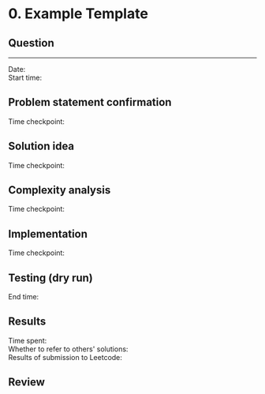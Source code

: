 # 0. Example Template

## Question



---
Date:  
Start time:  

## Problem statement confirmation


Time checkpoint: 

## Solution idea


Time checkpoint: 

## Complexity analysis


Time checkpoint: 

## Implementation


Time checkpoint: 

## Testing (dry run)


End time: 

## Results

Time spent:  
Whether to refer to others' solutions:  
Results of submission to Leetcode:  

## Review

